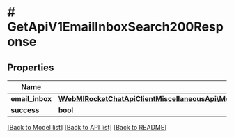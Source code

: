 # # GetApiV1EmailInboxSearch200Response

## Properties

Name | Type | Description | Notes
------------ | ------------- | ------------- | -------------
**email_inbox** | [**\WebMIRocketChatApiClientMiscellaneousApi\Model\GetApiV1EmailInboxList200ResponseEmailInboxesInner**](GetApiV1EmailInboxList200ResponseEmailInboxesInner.md) |  | [optional]
**success** | **bool** |  | [optional]

[[Back to Model list]](../../README.md#models) [[Back to API list]](../../README.md#endpoints) [[Back to README]](../../README.md)
